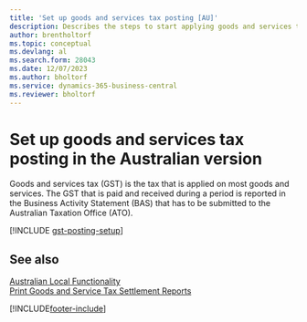 ```yaml
---
title: 'Set up goods and services tax posting [AU]'
description: Describes the steps to start applying goods and services tax (GST) to goods and services to the Australian Taxation Office (ATO).
author: brentholtorf
ms.topic: conceptual
ms.devlang: al
ms.search.form: 28043
ms.date: 12/07/2023
ms.author: bholtorf
ms.service: dynamics-365-business-central
ms.reviewer: bholtorf
---
```

# Set up goods and services tax posting in the Australian version
Goods and services tax (GST) is the tax that is applied on most goods and services. The GST that is paid and received during a period is reported in the Business Activity Statement (BAS) that has to be submitted to the Australian Taxation Office (ATO).  

[!INCLUDE [gst-posting-setup](../includes/AUNZ/gst-posting-setup.md)]

## See also

[Australian Local Functionality](australia-local-functionality.md)  
[Print Goods and Service Tax Settlement Reports](how-to-print-goods-and-service-tax-settlement-reports.md)  


[!INCLUDE[footer-include](../../includes/footer-banner.md)]